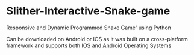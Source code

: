 # Slither-Interactive-Snake-game
Responsive and Dynamic Programmed Snake Game' using Python 

 Can be downloaded on Android or IOS as it was built on a cross-platform framework and supports both IOS and Android Operating Systems
 
